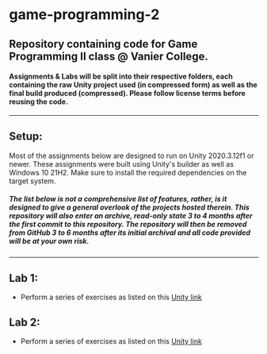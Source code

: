 # game-programming-2
Repository containing code for Game Programming II class @ Vanier College.
---
#### Assignments & Labs will be split into their respective folders, each containing the raw Unity project used (in compressed form) as well as the final build produced (compressed). Please follow license terms before reusing the code.
---
## Setup:
Most of the assignments below are designed to run on Unity 2020.3.12f1 or newer. These assignments were built using Unity's builder as well as Windows 10 21H2. Make sure to install the required dependencies on the target system. 

##### The list below is not a comprehensive list of features, rather, is it designed to give a general overlook of the projects hosted therein. This repository will also enter an archive, read-only state 3 to 4 months after the first commit to this repository. The repository will then be removed from GitHub 3 to 6 months after its initial archival and all code provided will be at your own risk.
---
## Lab 1:
- Perform a series of exercises as listed on this [Unity link](https://learn.unity.com/project/creator-kit-fps?uv=2020.3)

## Lab 2:
- Perform a series of exercises as listed on this [Unity link](https://learn.unity.com/tutorial/using-c-to-launch-projectiles?uv=2020.1)